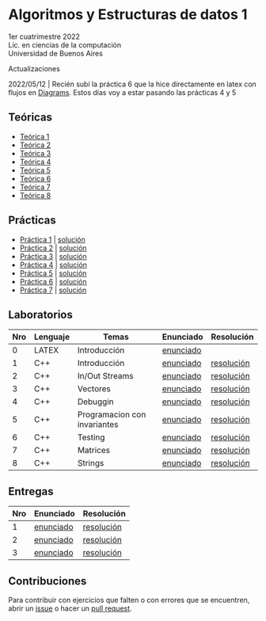 # Algoritmos y Estructuras de datos 1

1er cuatrimestre 2022 \
Lic. en ciencias de la computación \
Universidad de Buenos Aires 

Actualizaciones

2022/05/12 | Recién subí la práctica 6 que la hice directamente en latex con flujos en [Diagrams](https://app.diagrams.net/?src=about). Estos días voy a estar pasando las prácticas 4 y 5

## Teóricas

* [Teórica 1](https://github.com/yagopajarino/uba-AyEd1/blob/main/Te%C3%B3ricas/Te%C3%B3rica%201.pdf)
* [Teórica 2](https://github.com/yagopajarino/uba-AyEd1/blob/main/Te%C3%B3ricas/Te%C3%B3rica%202.pdf)
* [Teórica 3](https://github.com/yagopajarino/uba-AyEd1/blob/main/Te%C3%B3ricas/Te%C3%B3rica%203.pdf)
* [Teórica 4](https://github.com/yagopajarino/uba-AyEd1/blob/main/Te%C3%B3ricas/Te%C3%B3rica%204.pdf)
* [Teórica 5](https://github.com/yagopajarino/uba-AyEd1/blob/main/Te%C3%B3ricas/Te%C3%B3rica%205.pdf)
* [Teórica 6](https://github.com/yagopajarino/uba-AyEd1/blob/main/Te%C3%B3ricas/Te%C3%B3rica%206.pdf)
* [Teórica 7](https://github.com/yagopajarino/uba-AyEd1/blob/main/Te%C3%B3ricas/Te%C3%B3rica%207.pdf)
* [Teórica 8](https://github.com/yagopajarino/uba-AyEd1/blob/main/Te%C3%B3ricas/Te%C3%B3rica%208.pdf)

## Prácticas

* [Práctica 1](https://github.com/yagopajarino/uba-AyEd1/blob/main/Pr%C3%A1cticas/Enunciados/Pr%C3%A1ctica%201.pdf) | [solución](https://github.com/yagopajarino/uba-AyEd1/blob/main/Pr%C3%A1cticas/Soluciones/Pr%C3%A1ctica%201.pdf)
* [Práctica 2](https://github.com/yagopajarino/uba-AyEd1/blob/main/Pr%C3%A1cticas/Enunciados/Pr%C3%A1ctica%202.pdf) | [solución](https://github.com/yagopajarino/uba-AyEd1/blob/main/Pr%C3%A1cticas/Soluciones/Pr%C3%A1ctica%202.pdf)
* [Práctica 3](https://github.com/yagopajarino/uba-AyEd1/blob/main/Pr%C3%A1cticas/Enunciados/Pr%C3%A1ctica%203.pdf) | [solución](https://github.com/yagopajarino/uba-AyEd1/blob/main/Pr%C3%A1cticas/Soluciones/Pr%C3%A1ctica%203.pdf)
* [Práctica 4](https://github.com/yagopajarino/uba-AyEd1/blob/main/Pr%C3%A1cticas/Enunciados/Pr%C3%A1ctica%204.pdf) | [solución](https://github.com/yagopajarino/uba-AyEd1/blob/main/Pr%C3%A1cticas/Soluciones/Pr%C3%A1ctica%204.pdf)
* [Práctica 5](https://github.com/yagopajarino/uba-AyEd1/blob/main/Pr%C3%A1cticas/Enunciados/Pr%C3%A1ctica%205.pdf) | [solución](https://github.com/yagopajarino/uba-AyEd1/blob/main/Pr%C3%A1cticas/Soluciones/Pr%C3%A1ctica%205.pdf)
* [Práctica 6](https://github.com/yagopajarino/uba-AyEd1/blob/main/Pr%C3%A1cticas/Enunciados/Pr%C3%A1ctica%206.pdf) | [solución](https://github.com/yagopajarino/uba-AyEd1/blob/main/Pr%C3%A1cticas/Soluciones/Pr%C3%A1ctica%206.pdf)
* [Práctica 7](https://github.com/yagopajarino/uba-AyEd1/blob/main/Pr%C3%A1cticas/Enunciados/Pr%C3%A1ctica%207.pdf) | [solución](https://github.com/yagopajarino/uba-AyEd1/blob/main/Pr%C3%A1cticas/Soluciones/Pr%C3%A1ctica%207.md)


## Laboratorios

| Nro | Lenguaje | Temas                        | Enunciado                                                                                                              | Resolución                                                                                                 |
|-----|----------|------------------------------|------------------------------------------------------------------------------------------------------------------------|------------------------------------------------------------------------------------------------------------|
| 0   | LATEX    | Introducción                 | [enunciado](https://github.com/yagopajarino/uba-AyEd1/blob/main/Labos/Pr%C3%A1cticas/Enunciados/enunciado_labo00.pdf)  |                                                                                                            |
| 1   | C++      | Introducción                 | [enunciado]( https://github.com/yagopajarino/uba-AyEd1/blob/main/Labos/Pr%C3%A1cticas/Enunciados/enunciado_labo01.pdf) | [resolución](https://github.com/yagopajarino/uba-AyEd1/tree/main/Labos/Pr%C3%A1cticas/Soluciones/Labo%201) |
| 2   | C++      | In/Out Streams               | [enunciado]( https://github.com/yagopajarino/uba-AyEd1/blob/main/Labos/Pr%C3%A1cticas/Enunciados/enunciado_labo02.pdf) | [resolución](https://github.com/yagopajarino/uba-AyEd1/tree/main/Labos/Pr%C3%A1cticas/Soluciones/Labo%202) |
| 3   | C++      | Vectores                     | [enunciado]( https://github.com/yagopajarino/uba-AyEd1/blob/main/Labos/Pr%C3%A1cticas/Enunciados/enunciado_labo03.pdf) | [resolución](https://github.com/yagopajarino/uba-AyEd1/tree/main/Labos/Pr%C3%A1cticas/Soluciones/Labo%203) |
| 4   | C++      | Debuggin                     | [enunciado]( https://github.com/yagopajarino/uba-AyEd1/blob/main/Labos/Pr%C3%A1cticas/Enunciados/enunciado_labo04.pdf) | [resolución](https://github.com/yagopajarino/uba-AyEd1/tree/main/Labos/Pr%C3%A1cticas/Soluciones/Labo%204) |
| 5   | C++      | Programacion con invariantes | [enunciado]( https://github.com/yagopajarino/uba-AyEd1/blob/main/Labos/Pr%C3%A1cticas/Enunciados/enunciado_labo05.pdf) | [resolución](https://github.com/yagopajarino/uba-AyEd1/tree/main/Labos/Pr%C3%A1cticas/Soluciones/Labo%205) |
| 6   | C++      | Testing                      | [enunciado]( https://github.com/yagopajarino/uba-AyEd1/blob/main/Labos/Pr%C3%A1cticas/Enunciados/enunciado_labo06.pdf) | [resolución](https://github.com/yagopajarino/uba-AyEd1/tree/main/Labos/Pr%C3%A1cticas/Soluciones/Labo%206) |
| 7   | C++      | Matrices                     | [enunciado]( https://github.com/yagopajarino/uba-AyEd1/blob/main/Labos/Pr%C3%A1cticas/Enunciados/enunciado_labo07.pdf) | [resolución](https://github.com/yagopajarino/uba-AyEd1/tree/main/Labos/Pr%C3%A1cticas/Soluciones/Labo%207) |
| 8   | C++      | Strings                     | [enunciado]( https://github.com/yagopajarino/uba-AyEd1/blob/main/Labos/Pr%C3%A1cticas/Enunciados/enunciado_labo08.pdf) | [resolución](https://github.com/yagopajarino/uba-AyEd1/tree/main/Labos/Pr%C3%A1cticas/Soluciones/Labo%208) |

## Entregas

| Nro | Enunciado                                                                                           | Resolución                                                                                            |
|-----|-----------------------------------------------------------------------------------------------------|-------------------------------------------------------------------------------------------------------|
| 1   | [enunciado](https://github.com/yagopajarino/uba-AyEd1/tree/main/EntregasLabos/Entrega1/Enunciados)  | [resolución](https://github.com/yagopajarino/uba-AyEd1/tree/main/EntregasLabos/Entrega1/Resoluciones) |
| 2   | [enunciado]( https://github.com/yagopajarino/uba-AyEd1/tree/main/EntregasLabos/Entrega2/Enunciados) | [resolución](https://github.com/yagopajarino/uba-AyEd1/tree/main/EntregasLabos/Entrega2/Resoluciones) |
| 3   | [enunciado]( https://github.com/yagopajarino/uba-AyEd1/tree/main/EntregasLabos/Entrega3/Enunciados) | [resolución](https://github.com/yagopajarino/uba-AyEd1/tree/main/EntregasLabos/Entrega3/Resoluciones) |

## Contribuciones

Para contribuir con ejercicios que falten o con errores que se encuentren, abrir un [issue](https://github.com/yagopajarino/uba-AyEd1/issues) o hacer un [pull request](https://github.com/yagopajarino/uba-AyEd1/pulls).

